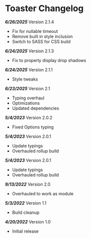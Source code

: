 # Toaster Changelog

***6/26/2025*** Version 2.1.4
   - Fix for nullable timeout
   - Remove built in style inclusion
   - Switch to SASS for CSS build

***6/24/2025*** Version 2.1.3
   - Fix to properly display drop shadows

***6/24/2025*** Version 2.1.1
   - Style tweaks

***6/23/2025*** Version 2.1
   - Typing overhaul
   - Optimizations
   - Updated dependencies

***5/4/2023*** Version 2.0.2
   - Fixed Options typing

***5/4/2023*** Version 2.0.1
   - Update typings
   - Overhauled rollup build

***5/4/2023*** Version 2.0.1
   - Update typings
   - Overhauled rollup build

***9/13/2022*** Version 2.0
   - Overhauled to work as module

***5/3/2022*** Version 1.1
   - Build cleanup

***4/20/2022*** Version 1.0
   - Initial release
